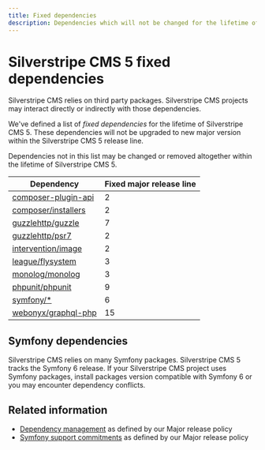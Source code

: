 ```yaml
---
title: Fixed dependencies
description: Dependencies which will not be changed for the lifetime of a given major release
---
```


# Silverstripe CMS 5 fixed dependencies

Silverstripe CMS relies on third party packages. Silverstripe CMS projects may interact directly or indirectly with those dependencies.

We've defined a list of *fixed dependencies* for the lifetime of Silverstripe CMS 5. These dependencies will not be upgraded to new major version within the Silverstripe CMS 5 release line.

Dependencies not in this list may be changed or removed altogether within the lifetime of Silverstripe CMS 5.

Dependency | Fixed major release line
-- | --
[composer-plugin-api](https://getcomposer.org/doc/articles/composer-platform-dependencies.md#plugin-package-composer-plugin-api) | 2
[composer/installers](https://packagist.org/packages/composer/installers) | 2
[guzzlehttp/guzzle](https://packagist.org/packages/guzzlehttp/guzzle) | 7
[guzzlehttp/psr7](https://packagist.org/packages/guzzlehttp/psr7) | 2
[intervention/image](https://packagist.org/packages/intervention/image) | 2
[league/flysystem](https://packagist.org/packages/league/flysystem) | 3
[monolog/monolog](https://packagist.org/packages/monolog/monolog) | 3
[phpunit/phpunit](https://packagist.org/packages/phpunit/phpunit) | 9
[symfony/*](https://packagist.org/packages/symfony/) | 6
[webonyx/graphql-php](https://packagist.org/packages/webonyx/graphql-php) | 15

## Symfony dependencies

Silverstripe CMS relies on many Symfony packages. Silverstripe CMS 5 tracks the Symfony 6 release. If your Silverstripe CMS project uses Symfony packages, install packages version compatible with Symfony 6 or you may encounter dependency conflicts.

## Related information

- [Dependency management](./Major_release_policy#Dependency-management) as defined by our Major release policy
- [Symfony support commitments](./Major_release_policy#Symfony-support-commitments) as defined by our Major release policy